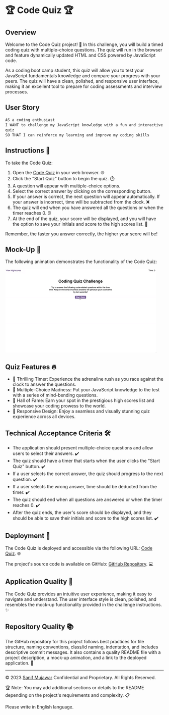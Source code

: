 # 🏆 Code Quiz 🏆

## Overview

Welcome to the Code Quiz project! 🚀 In this challenge, you will build a timed coding quiz with multiple-choice questions. The quiz will run in the browser and feature dynamically updated HTML and CSS powered by JavaScript code.

As a coding boot camp student, this quiz will allow you to test your JavaScript fundamentals knowledge and compare your progress with your peers. The quiz will have a clean, polished, and responsive user interface, making it an excellent tool to prepare for coding assessments and interview processes.

## User Story

```
AS a coding enthusiast
I WANT to challenge my JavaScript knowledge with a fun and interactive quiz
SO THAT I can reinforce my learning and improve my coding skills
```

## Instructions 📝

To take the Code Quiz:

1. Open the [Code Quiz](https://sanifmujawar.github.io/Code-Quiz/) in your web browser. 🌐
2. Click the "Start Quiz" button to begin the quiz. ⏱️
3. A question will appear with multiple-choice options.
4. Select the correct answer by clicking on the corresponding button.
5. If your answer is correct, the next question will appear automatically. If your answer is incorrect, time will be subtracted from the clock. ❌
6. The quiz will end when you have answered all the questions or when the timer reaches 0. ⏰
7. At the end of the quiz, your score will be displayed, and you will have the option to save your initials and score to the high scores list. 💯

Remember, the faster you answer correctly, the higher your score will be!

## Mock-Up 📸

The following animation demonstrates the functionality of the Code Quiz:

![Code Quiz Animation](./demo.gif)

## Quiz Features 🔥

- 🌟 Thrilling Timer: Experience the adrenaline rush as you race against the clock to answer the questions.
- 🎯 Multiple-Choice Madness: Put your JavaScript knowledge to the test with a series of mind-bending questions.
- 🏅 Hall of Fame: Earn your spot in the prestigious high scores list and showcase your coding prowess to the world.
- 🌈 Responsive Design: Enjoy a seamless and visually stunning quiz experience across all devices.

## Technical Acceptance Criteria 🛠️

- The application should present multiple-choice questions and allow users to select their answers. ✔️
- The quiz should have a timer that starts when the user clicks the "Start Quiz" button. ✔️
- If a user selects the correct answer, the quiz should progress to the next question. ✔️
- If a user selects the wrong answer, time should be deducted from the timer. ✔️
- The quiz should end when all questions are answered or when the timer reaches 0. ✔️
- After the quiz ends, the user's score should be displayed, and they should be able to save their initials and score to the high scores list. ✔️

## Deployment 🚀

The Code Quiz is deployed and accessible via the following URL: [Code Quiz](https://sanifmujawar.github.io/Code-Quiz/). 🌐

The project's source code is available on GitHub: [GitHub Repository](https://github.com/sanifmujawar/Code-Quiz). 💻

## Application Quality 🌟

The Code Quiz provides an intuitive user experience, making it easy to navigate and understand. The user interface style is clean, polished, and resembles the mock-up functionality provided in the challenge instructions. ✨

## Repository Quality 📚

The GitHub repository for this project follows best practices for file structure, naming conventions, class/id naming, indentation, and includes descriptive commit messages. It also contains a quality README file with a project description, a mock-up animation, and a link to the deployed application. 📝

---

© 2023 [Sanif Mujawar](https://github.com/sanifmujawar) Confidential and Proprietary. All Rights Reserved.

🏆 Note: You may add additional sections or details to the README depending on the project's requirements and complexity. 📋

Please write in English language.